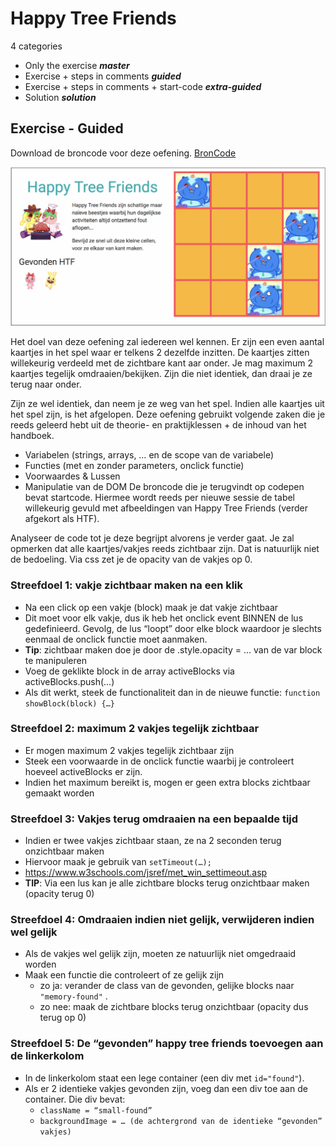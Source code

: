# Happy Tree Friends

4 categories

- Only the exercise ***master***
- Exercise + steps in comments ***guided***
- Exercise + steps in comments + start-code ***extra-guided***
- Solution ***solution***


Exercise - Guided
-------

Download de broncode voor deze oefening. [BronCode](./assets/startcode_happy_tree_friends.zip)

![Image result Happy Tree Friends](./assets/screen_happyTreeFriends.png)

Het doel van deze oefening zal iedereen wel kennen. Er zijn een even aantal kaartjes in het spel waar er telkens 2 dezelfde inzitten. De kaartjes zitten willekeurig verdeeld met de zichtbare kant aar onder.
Je mag maximum 2 kaartjes tegelijk omdraaien/bekijken. Zijn die niet identiek, dan draai je ze terug naar onder.


Zijn ze wel identiek, dan neem je ze weg van het spel. Indien alle kaartjes uit het spel zijn, is het afgelopen.
Deze oefening gebruikt volgende zaken die je reeds geleerd hebt uit de theorie- en praktijklessen + de inhoud van het handboek.

 

- Variabelen (strings, arrays, … en de scope van de variabele)
- Functies (met en zonder parameters, onclick functie)
- Voorwaardes & Lussen
- Manipulatie van de DOM De broncode die je terugvindt op codepen bevat startcode. Hiermee wordt reeds per nieuwe sessie de tabel willekeurig gevuld met afbeeldingen van Happy Tree Friends (verder afgekort als HTF).

Analyseer de code tot je deze begrijpt alvorens je verder gaat.
Je zal opmerken dat alle kaartjes/vakjes reeds zichtbaar zijn. Dat is natuurlijk niet de bedoeling.
Via css zet je de opacity van de vakjes op 0.

 
### Streefdoel 1: vakje zichtbaar maken na een klik

- Na een click op een vakje (block) maak je dat vakje zichtbaar
- Dit moet voor elk vakje, dus ik heb het onclick event BINNEN de lus gedefinieerd. Gevolg, de lus “loopt” door elke block waardoor je slechts eenmaal de onclick functie moet aanmaken.
- **Tip**: zichtbaar maken doe je door de .style.opacity = … van de var block te manipuleren
- Voeg de geklikte block in de array activeBlocks via activeBlocks.push(…)
- Als dit werkt, steek de functionaliteit dan in de nieuwe functie: `function showBlock(block) {…}`

 
### Streefdoel 2: maximum 2 vakjes tegelijk zichtbaar

- Er mogen maximum 2 vakjes tegelijk zichtbaar zijn
- Steek een voorwaarde in de onclick functie waarbij je controleert hoeveel activeBlocks er zijn.
- Indien het maximum bereikt is, mogen er geen extra blocks zichtbaar gemaakt worden

 
### Streefdoel 3: Vakjes terug omdraaien na een bepaalde tijd

- Indien er twee vakjes zichtbaar staan, ze na 2 seconden terug onzichtbaar maken
- Hiervoor maak je gebruik van `setTimeout(…);`
- https://www.w3schools.com/jsref/met_win_settimeout.asp
- **TIP**: Via een lus kan je alle zichtbare blocks terug onzichtbaar maken (opacity terug 0)

 
### Streefdoel 4: Omdraaien indien niet gelijk, verwijderen indien wel gelijk

- Als de vakjes wel gelijk zijn, moeten ze natuurlijk niet omgedraaid worden
- Maak een functie die controleert of ze gelijk zijn
    - zo ja: verander de class van de gevonden, gelijke blocks naar `"memory-found"` .
    - zo nee: maak de zichtbare blocks terug onzichtbaar (opacity dus terug op 0)

 
### Streefdoel 5: De “gevonden” happy tree friends toevoegen aan de linkerkolom

- In de linkerkolom staat een lege container (een div met ```id="found"```).
- Als er 2 identieke vakjes gevonden zijn, voeg dan een div toe aan de container. Die div bevat:
    - `className = “small-found”`
    - `backgroundImage = … (de achtergrond van de identieke “gevonden” vakjes)`

